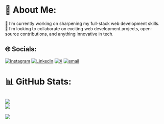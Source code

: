 # 💫 About Me:
🔭 I’m currently working on sharpening my full-stack web development skills.<br>👯 I’m looking to collaborate on exciting web development projects, open-source contributions, and anything innovative in tech.


## 🌐 Socials:
[![Instagram](https://img.shields.io/badge/Instagram-%23E4405F.svg?logo=Instagram&logoColor=white)](https://www.instagram.com/zakriakhanx?igsh=MTRjZGRpMjd4OGk2aw==) [![LinkedIn](https://img.shields.io/badge/LinkedIn-%230077B5.svg?logo=linkedin&logoColor=white)](https://www.linkedin.com/in/zakria-khan-25513731a) [![X](https://img.shields.io/badge/X-black.svg?logo=X&logoColor=white)](https://x.com/https://x.com/zakriakhanxx) [![email](https://img.shields.io/badge/Email-D14836?logo=gmail&logoColor=white)](mailto:zakriakhanz2003@gmail.com)

# 📊 GitHub Stats:
![](https://github-readme-streak-stats.herokuapp.com/?user=zakriakhanx&theme=midnight-purple&hide_border=false)<br/>
![](https://github-readme-stats.vercel.app/api/top-langs/?username=zakriakhanx&theme=midnight-purple&hide_border=false&include_all_commits=true&count_private=false&layout=compact)
---
[![](https://visitcount.itsvg.in/api?id=zakriakhanx&icon=0&color=0)](https://visitcount.itsvg.in)
